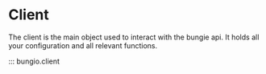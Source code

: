 # Client

The client is the main object used to interact with the bungie api. It holds all your configuration and all relevant functions.

::: bungio.client
